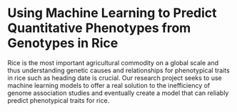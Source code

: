 # Using Machine Learning to Predict Quantitative Phenotypes from Genotypes in Rice
Rice is the most important agricultural commodity on a global scale and thus understanding genetic causes and relationships for phenotypical traits in rice such as heading date is crucial. Our research project seeks to use machine learning models to offer a real solution to the inefficiency of genome association studies and eventually create a model that can reliably predict phenotypical traits for rice.
